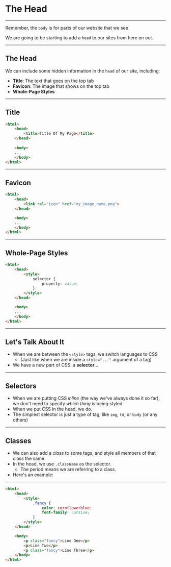 # The Head

----

Remember, the `body` is for parts of our website that we see

We are going to be starting to add a `head` to our sites from here on out.

---

## The Head
We can include some hidden information in the `head` of our site, including:

* **Title**: The text that goes on the top tab
* **Favicon**: The image that shows on the top tab
* **Whole-Page Styles**

----

## Title
```html
<html>
    <head>
        <title>Title Of My Page</title>
    </head>
    
    <body>
    ...
    </body>
</html>
```

----

## Favicon
```html
<html>
    <head>
        <link rel="icon" href="my_image_name.png">
    </head>

    <body>
    ...
    </body>
</html>
```

----

## Whole-Page Styles
```html
<html>
    <head>
        <style>
            selector {
                property: value;
            }
        </style>
    </head>

    <body>
    ...
    </body>
</html>
```

---

## Let's Talk About It

* When we are between the `<style>` tags, we switch languages to CSS
  * (Just like when we are inside a `style="..."` argument of a tag)
* We have a new part of CSS: a **selector**...

---

## Selectors
* When we are putting CSS *inline* (the way we've always done it so far), we don't need to specify *which thing* is being styled
* When we put CSS in the head, we do. 
* The simplest selector is just a type of tag, like `img`, `td`, or `body` (or any others)

---

## Classes
* We can also add a *class* to some tags, and style all members of that class the same. 
* In the head, we use `.classname` as the selector.
  * The period means we are referring to a class.
* Here's an example:

---


```html
<html>
    <head>
        <style>
            .fancy {
                color: cornflowerblue;
                font-family: cursive;
            }
        </style>
    </head>

    <body>
        <p class="fancy">Line One</p>
        <p>Line Two</p>
        <p class="fancy">Line Three</p>
    </body>
</html>
```